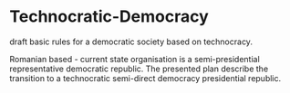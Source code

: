 # Technocratic-Democracy
draft basic rules for a democratic society based on technocracy.

Romanian based - current state organisation is a semi-presidential representative democratic republic.
The presented plan describe the transition to a technocratic semi-direct democracy presidential republic.

